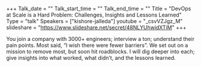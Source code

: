 +++
Talk_date = ""
Talk_start_time = ""
Talk_end_time = ""
Title = "DevOps at Scale is a Hard Problem: Challenges, Insights and Lessons Learned"
Type = "talk"
Speakers = ["kishore-jalleda"]
youtube = "_csvVZJgz_M"
slideshare = "https://www.slideshare.net/secret/48NLYUhwidXTiM"
+++

You join a company with 3000+ engineers; interview a ton; understand their pain points. Most said, “I wish there were fewer barriers”. We set out on a mission to remove most, but soon hit roadblocks. I will dig deeper into each; give insights into what worked, what didn’t, and the lessons learned.

